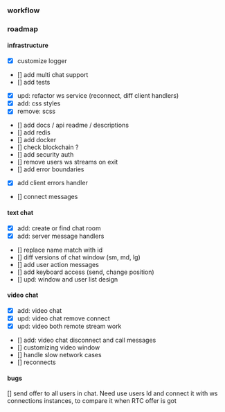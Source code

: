 ### workflow


### roadmap

#### infrastructure

- [x] customize logger
- [] add multi chat support
- [] add tests
- [x] upd: refactor ws service (reconnect, diff client handlers)
- [x] add: css styles
- [x] remove: scss
- [] add docs / api readme / descriptions
- [] add redis
- [] add docker
- [] check blockchain ?
- [] add security auth
- [] remove users ws streams on exit
- [] add error boundaries
- [x] add client errors handler
- [] connect messages
#### text chat
- [x] add: create or find chat room
- [x] add: server message handlers
- [] replace name match with id
- [] diff versions of chat window (sm, md, lg)
- [] add user action messages
- [] add keyboard access (send, change position)
- [] upd: window and user list design
#### video chat
- [X] add: video chat
- [x] upd: video chat remove connect
- [x] upd: video both remote stream work
- [] add: video chat disconnect and call messages
- [] customizing video window
- [] handle slow network cases
- [] reconnects

#### bugs

[] send offer to all users in chat. Need use users Id and connect it with ws connections instances, to compare it when RTC offer is got